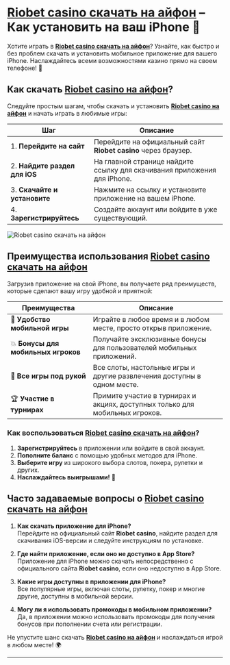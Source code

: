 # [Riobet casino скачать на айфон](https://brandplay.link/dtx89f2L) – Как установить на ваш iPhone 📱

Хотите играть в **[Riobet casino скачать на айфон](https://brandplay.link/dtx89f2L)**? Узнайте, как быстро и без проблем скачать и установить мобильное приложение для вашего iPhone. Наслаждайтесь всеми возможностями казино прямо на своем телефоне! 🎰

## Как скачать **[Riobet casino на айфон](https://brandplay.link/dtx89f2L)**?

Следуйте простым шагам, чтобы скачать и установить **[Riobet casino на айфон](https://brandplay.link/dtx89f2L)** и начать играть в любимые игры:

| Шаг                        | Описание                                                       |  
|----------------------------|----------------------------------------------------------------|  
| 1. **Перейдите на сайт**    | Перейдите на официальный сайт **Riobet casino** через браузер. |  
| 2. **Найдите раздел для iOS** | На главной странице найдите ссылку для скачивания приложения для iPhone. |  
| 3. **Скачайте и установите** | Нажмите на ссылку и установите приложение на вашем iPhone.      |  
| 4. **Зарегистрируйтесь**    | Создайте аккаунт или войдите в уже существующий.                |

![Riobet casino скачать на айфон](https://www.bragazeta.ru/wp-content/uploads/2023/06/riobet1.webp)

## Преимущества использования **[Riobet casino скачать на айфон](https://brandplay.link/dtx89f2L)**

Загрузив приложение на свой iPhone, вы получаете ряд преимуществ, которые сделают вашу игру удобной и приятной:

| Преимущества            | Описание                                                      |  
|-------------------------|---------------------------------------------------------------|  
| 📱 **Удобство мобильной игры** | Играйте в любое время и в любом месте, просто открыв приложение. |  
| 💥 **Бонусы для мобильных игроков** | Получайте эксклюзивные бонусы для пользователей мобильных приложений. |  
| 🎰 **Все игры под рукой** | Все слоты, настольные игры и другие развлечения доступны в одном месте. |  
| 🏆 **Участие в турнирах**  | Примите участие в турнирах и акциях, доступных только для мобильных игроков. |

### Как воспользоваться **[Riobet casino скачать на айфон](https://brandplay.link/dtx89f2L)**?

1. **Зарегистрируйтесь** в приложении или войдите в свой аккаунт.
2. **Пополните баланс** с помощью удобных методов для iPhone.
3. **Выберите игру** из широкого выбора слотов, покера, рулетки и других.
4. **Наслаждайтесь выигрышами!** 🎉

## Часто задаваемые вопросы о **[Riobet casino скачать на айфон](https://brandplay.link/dtx89f2L)**

1. **Как скачать приложение для iPhone?**  
   Перейдите на официальный сайт **Riobet casino**, найдите раздел для скачивания iOS-версии и следуйте инструкциям по установке.
   
2. **Где найти приложение, если оно не доступно в App Store?**  
   Приложение для iPhone можно скачать непосредственно с официального сайта **Riobet casino**, если оно недоступно в App Store.

3. **Какие игры доступны в приложении для iPhone?**  
   Все популярные игры, включая слоты, рулетку, покер и многие другие, доступны в мобильной версии.

4. **Могу ли я использовать промокоды в мобильном приложении?**  
   Да, в приложении можно использовать промокоды для получения бонусов при пополнении счета или регистрации.

Не упустите шанс скачать **[Riobet casino на айфон](https://brandplay.link/dtx89f2L)** и наслаждаться игрой в любом месте! 🌍

---

